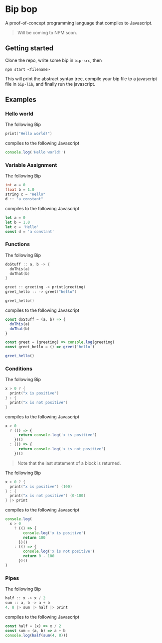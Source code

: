 # Bip bop

A proof-of-concept programming language that compiles to Javascript.

> Will be coming to NPM soon.

## Getting started

Clone the repo, write some bip in `bip-src`, then

```
npm start <filename>
```

This will print the abstract syntax tree, compile your bip file to a javascript file in `bip-lib`, and finally run the javascript.

## Examples

### Hello world

The following Bip

```cpp
print("Hello world!")
```

compiles to the following Javascript

```js
console.log('Hello world!')
```

### Variable Assignment

The following Bip

```cpp
int a = 0
float b = 1.0
string c = "Hello"
d :: "a constant"
```

compiles to the following Javascript

```js
let a = 0
let b = 1.0
let c = 'Hello'
const d = 'a constant'
```

### Functions

The following Bip

```cpp
doStuff :: a, b -> {
  doThis(a)
  doThat(b)
}

greet :: greeting -> print(greeting)
greet_hello :: -> greet("hello")

greet_hello()
```

compiles to the following Javascript

```js
const doStuff = (a, b) => {
  doThis(a)
  doThat(b)
}

const greet = (greeting) => console.log(greeting)
const greet_hello = () => greet('hello')

greet_hello()
```

### Conditions

The following Bip

```cpp
x > 0 ? {
  print("x is positive")
} : {
  print("x is not positive")
}
```

compiles to the following Javascript

```js
x > 0
  ? (() => {
      return console.log('x is positive')
    })()
  : (() => {
      return console.log('x is not positive')
    })()
```

> Note that the last statement of a block is returned.

The following Bip

```cpp
x > 0 ? {
  print("x is positive") (100)
} : {
  print("x is not positive") (0-100)
} |> print
```

compiles to the following Javascript

```js
console.log(
  x > 0
    ? (() => {
        console.log('x is positive')
        return 100
      })()
    : (() => {
        console.log('x is not positive')
        return 0 - 100
      })()
)
```

### Pipes

The following Bip

```cpp
half :: x -> x / 2
sum :: a, b -> a + b
4, 8 |> sum |> half |> print
```

compiles to the following Javascript

```js
const half = (x) => x / 2
const sum = (a, b) => a + b
console.log(half(sum(4, 8)))
```
